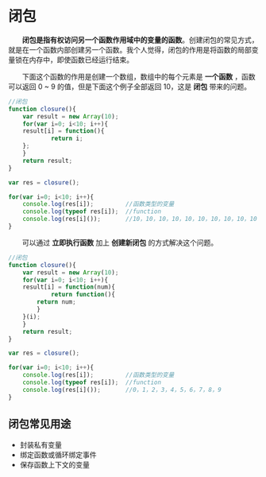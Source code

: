 # 闭包
　　**闭包是指有权访问另一个函数作用域中的变量的函数**。创建闭包的常见方式，就是在一个函数内部创建另一个函数。我个人觉得，闭包的作用是将函数的局部变量锁在内存中，即使函数已经运行结束。
  
　　下面这个函数的作用是创建一个数组，数组中的每个元素是 **一个函数** ，函数可以返回 0 ~ 9 的值，但是下面这个例子全部返回 10，这是 **闭包**
 带来的问题。

```javascript
//闭包
function closure(){
    var result = new Array(10);
    for(var i=0; i<10; i++){
	result[i] = function(){
            return i;
	};
    }
    return result;
}

var res = closure();

for(var i=0; i<10; i++){
    console.log(res[i]);         //函数类型的变量
    console.log(typeof res[i]);  //function
    console.log(res[i]());       //10，10，10，10，10，10，10，10，10，10
}

```

　　可以通过 **立即执行函数** 加上 **创建新闭包** 的方式解决这个问题。
  
```javascript
//闭包
function closure(){
    var result = new Array(10);
    for(var i=0; i<10; i++){
	result[i] = function(num){
            return function(){
		return num;
	    }
	}(i);
    }
    return result;
}

var res = closure();

for(var i=0; i<10; i++){
    console.log(res[i]);         //函数类型的变量
    console.log(typeof res[i]);  //function
    console.log(res[i]());       //0，1，2，3，4，5，6，7，8，9
}
```

## 闭包常见用途
* 封装私有变量
* 绑定函数或循环绑定事件
* 保存函数上下文的变量
